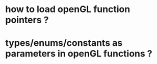 ﻿# how to load openGL function pointers ?

# types/enums/constants as parameters in openGL functions ? 
